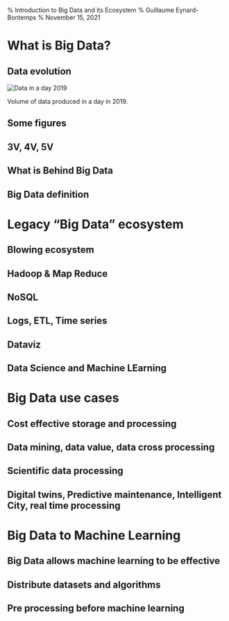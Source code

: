 % Introduction to Big Data and its Ecosystem
% Guillaume Eynard-Bontemps
% November 15, 2021

# What is Big Data?

## Data evolution

![Data in a day 2019](https://www.visualcapitalist.com/wp-content/uploads/2019/04/a-day-in-data.jpg)

Volume of data produced in a day in 2019.

## Some figures

## 3V, 4V, 5V

## What is Behind Big Data

## Big Data definition

# Legacy “Big Data” ecosystem

## Blowing ecosystem

## Hadoop & Map Reduce

## NoSQL

## Logs, ETL, Time series

## Dataviz

## Data Science and Machine LEarning

# Big Data use cases

## Cost effective storage and processing

## Data mining, data value, data cross processing

## Scientific data processing

## Digital twins, Predictive maintenance, Intelligent City, real time processing

# Big Data to Machine Learning

## Big Data allows machine learning to be effective

## Distribute datasets and algorithms

## Pre processing before machine learning

